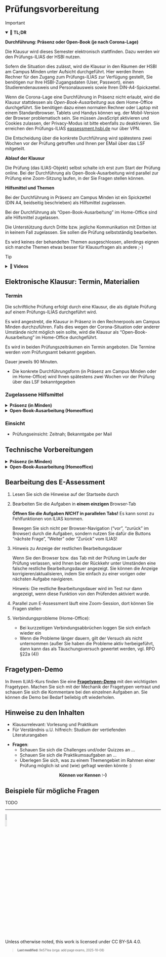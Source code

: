 # Prüfungsvorbereitung

> [!IMPORTANT]
>
> <details open>
>
> <summary><strong>🎯 TL;DR</strong></summary>
>
> **Durchführung: Präsenz oder Open-Book (je nach Corona-Lage)**
>
> Die Klausur wird dieses Semester elektronisch stattfinden. Dazu werden
> wir den Prüfungs-ILIAS der HSBI nutzen.
>
> Sofern die Situation dies zulässt, wird die Klausur in den Räumen der
> HSBI am Campus Minden unter Aufsicht durchgeführt. Hier werden Ihnen
> Rechner für den Zugang zum Prüfungs-ILIAS zur Verfügung gestellt, Sie
> benötigen nur Ihre HSBI-Zugangsdaten (User, Passwort), einen
> Studierendenausweis und Personalausweis sowie Ihren
> DIN-A4-Spickzettel.
>
> Wenn die Corona-Lage eine Durchführung in Präsenz nicht erlaubt, wird
> die Klausur stattdessen als *Open-Book-Ausarbeitung* aus dem
> Home-Office durchgeführt. Sie benötigen dazu einen normalen Rechner
> oder Laptop mit einem Standardbrowser. Tablets und Handys können wg.
> der Mobil-Version der Browser problematisch sein. Sie müssen
> JavaScript aktivieren und Cookies zulassen, der Privacy-Modus ist
> bitte ebenfalls zu deaktivieren. Sie erreichen den Prüfungs-ILIAS
> [eassessment.hsbi.de](https://eassessment.hsbi.de) nur über VPN.
>
> Die Entscheidung über die konkrete Durchführung wird spätestens zwei
> Wochen vor der Prüfung getroffen und Ihnen per EMail über das LSF
> mitgeteilt.
>
> **Ablauf der Klausur**
>
> Die Prüfung (das ILIAS-Objekt) selbst schalte ich erst zum Start der
> Prüfung online. Bei der Durchführung als Open-Book-Ausarbeitung wird
> parallel zur Prüfung eine Zoom-Sitzung laufen, in der Sie Fragen
> stellen können.
>
> **Hilfsmittel und Themen**
>
> Bei der Durchführung in Präsenz am Campus Minden ist ein Spickzettel
> (DIN A4, beidseitig beschrieben) als Hilfsmittel zugelassen.
>
> Bei der Durchführung als “Open-Book-Ausarbeitung” im Home-Office sind
> alle Hilfsmittel zugelassen.
>
> Die Unterstützung durch Dritte bzw. jegliche Kommunikation mit Dritten
> ist in keinem Fall zugelassen. Sie sollen die Prüfung selbstständig
> bearbeiten.
>
> Es wird keines der behandelten Themen ausgeschlossen, allerdings
> eignen sich manche Themen etwas besser für Klausurfragen als andere
> ;-)
>
> </details>

> [!TIP]
>
> <details>
>
> <summary><strong>🎦 Videos</strong></summary>
>
> - [Hinweise zur Prüfung:
>   Fragetypen-Demo](https://youtu.be/warjJ9ZXvEM)
> - [Hinweise zur Prüfung: Technische
>   Vorbereitung](https://youtu.be/_cVhJX-D6zM)
>
> </details>

## Elektronische Klausur: Termin, Materialien

### Termin

Die schriftliche Prüfung erfolgt durch eine Klausur, die als digitale
Prüfung auf einem Prüfungs-ILIAS durchgeführt wird.

Es wird angestrebt, die Klausur in Präsenz in den Rechnerpools am Campus
Minden durchzuführen. Falls dies wegen der Corona-Situation oder anderer
Umstände nicht möglich sein sollte, wird die Klausur als
“Open-Book-Ausarbeitung” im Home-Office durchgeführt.

Es wird in beiden Prüfungszeiträumen ein Termin angeboten. Die Termine
werden vom Prüfungsamt bekannt gegeben.

Dauer jeweils 90 Minuten.

- Die konkrete Durchführungsform (in Präsenz am Campus Minden oder im
  Home-Office) wird Ihnen spätestens zwei Wochen vor der Prüfung über
  das LSF bekanntgegeben

### Zugelassene Hilfsmittel

<details>

<summary><strong>Präsenz (in Minden)</strong></summary>

**Zugelassene Materialien**: **DIN-A4-Spickzettel (beidseitig)**

Sie dürfen **einen** Spickzettel im **DIN-A4**-Format benutzen, der
beidseitig beschrieben sein kann.

Ich möchte Sie hier noch einmal ermuntern, diesen Zettel tatsächlich
manuell zu erstellen (also ganz traditionell zu **schreiben**), da
bereits der Schreibvorgang einen gewissen Lerneffekt bewirkt!

</details>

<details>

<summary><strong>Open-Book-Ausarbeitung (Homeoffice)</strong></summary>

Falls die Prüfung als Open-Book-Ausarbeitung im Home-Office durchgeführt
werden sollte, dürfen Sie alle Unterlagen benutzen.

- Ausnahme: **Keine Hilfe durch Dritte!** (insbesondere keine
  Zusammenarbeit, keine Kommunikation)

  Sie sollen die Prüfung eigenständig bearbeiten. Hilfe von Dritten
  sowie jegliche Kommunikation mit Dritten ist in keinem Fall zugelassen
  und wird als Täuschungsversuch gewertet.

</details>

### Einsicht

- Prüfungseinsicht: Zeitnah; Bekanntgabe per Mail

## Technische Vorbereitungen

<details>

<summary><strong>Präsenz (in Minden)</strong></summary>

Diese Bemerkungen betreffen die Durchführung als Präsenzprüfung in den
Räumen am Campus Minden.

- **HSBI-Zugangsdaten**: Username, Passwort

  Bei der Durchführung der Prüfung am Campus Minden wird Ihnen ein
  Rechner zur Verfügung gestellt. Dort läuft voraussichtlich ein Browser
  im Kiosk-Mode, wo Sie sich am Prüfungs-ILIAS anmelden. Dazu benötigen
  Sie ihre HSBI-Zugangsdaten, mit denen Sie sich auch im “normalen”
  ILIAS anmelden.

- **Studierendenausweis** und Personalausweis

  An der Prüfung dürfen nur Personen teilnehmen, die dafür im LSF
  angemeldet sind. Es findet eine entsprechende Kontrolle statt. Halten
  Sie Ihren Studierendenausweis und Personalausweis bereit.

</details>

<details>

<summary><strong>Open-Book-Ausarbeitung (Homeoffice)</strong></summary>

Diese Bemerkungen betreffen die Durchführung aus dem Home-Office mit
Ihrer Hardware. Bei der Durchführung in Präsenz in den Räumen am Campus
Minden werden die technischen Details von uns für Sie vorbereitet sein.

- **Rechner**: Nutzen Sie für die Prüfung einen stationären Rechner oder
  ein Notebook.

  Vermeiden Sie die Verwendung von Tablets und Smartphones! Bei der
  Verwendung von Tablets kann es unter Umständen zu
  Darstellungsproblemen kommen. Smartphones sind aufgrund des kleinen
  Bildschirms für die Prüfungsdurchführung schlicht ungeeignet.

  Bei fehlendem Zugang zu einem entsprechenden Endgerät kontaktieren Sie
  bitte frühzeitig die Prüfungsverantwortlichen.

- **Netz**: Stabil genug? Belastbar genug?

  Wenn Sie keinen Zugang zu einer ausreichend stabilen
  Internetverbindung haben, setzen Sie sich frühzeitig mit Ihren
  Prüfungsverantwortlichen in Verbindung.

- **VPN**: Der Prüfungs-ILIAS ist nur im HSBI-VPN erreichbar.

  Installieren Sie den VPN-Client (Anleitung:
  [hsbi.de/dvz/faq/cat/7](https://www.hsbi.de/dvz/faq/cat/7)) und testen
  Sie im Vorfeld der Prüfung bei aktivierter VPN-Verbindung den Zugang
  zur Prüfungsplattform
  [eassessment.hsbi.de](https://eassessment.hsbi.de). Zugangsdaten wie
  im normalen ILIAS.

  Achtung: Auch wenn Sie sich in den Räumen der HSBI befinden, müssen
  Sie oft die VPN-Verbindung aktivieren, um Zugang zur Prüfungsplattform
  zu erhalten.

- **Browser**: Nutzen Sie einen der Standardbrowser (Edge, Firefox,
  Safari, Chrome/Chromium) in der Standardeinstellung: insbesondere
  JavaScript und Cookies müssen aktiviert/erlaubt sein.

  Deaktivieren Sie sämtliche Browser-Erweiterungen wie z.B. Ad-Blocker
  (AdBlockPlus, uBlock, …) oder JavaScript-Blocker (No-Script, Ghostery,
  …) für den Prüfungszeitraum.

  **Nutzen Sie Ihren Browser nicht im Privacy-Modus!**

- **HSBI-Zugangsdaten**: Username, Passwort

  Bei der Durchführung der Prüfung als Open-Book-Ausarbeitung führen Sie
  die Prüfung auf Ihrer eigenen Hardware im Home-Office durch. Auch hier
  müssen Sie sich am Prüfungs-ILIAS anmelden. Dazu benötigen Sie ihre
  HSBI-Zugangsdaten, mit denen Sie sich auch im “normalen” ILIAS
  anmelden.

</details>

## Bearbeitung des E-Assessment

1.  Lesen Sie sich die Hinweise auf der Startseite durch

2.  Bearbeiten Sie die Aufgaben in **einem einzigen** Browser-Tab

    **Öffnen Sie die Aufgaben *NICHT* in parallelen Tabs!** Es kann
    sonst zu Fehlfunktionen von ILIAS kommen.

    Bewegen Sie sich nicht per Browser-Navigation (“vor”, “zurück” im
    Browser) durch die Aufgaben, sondern nutzen Sie dafür die Buttons
    “nächste Frage”, “Weiter” oder “Zurück” vom ILIAS!

3.  Hinweis zu Anzeige der restlichen Bearbeitungsdauer

    Wenn Sie den Browser bzw. das Tab mit der Prüfung im Laufe der
    Prüfung verlassen, wird Ihnen bei der Rückkehr unter Umständen eine
    falsche restliche Bearbeitungsdauer angezeigt. Sie können die
    Anzeige korrigieren/aktualisieren, indem Sie einfach zu einer
    vorigen oder nächsten Aufgabe navigieren.

    Hinweis: Die restliche Bearbeitungsdauer wird im Test nur dann
    angezeigt, wenn diese Funktion von den Prüfenden aktiviert wurde.

4.  Parallel zum E-Assessment läuft eine Zoom-Session, dort können Sie
    Fragen stellen

5.  Verbindungsprobleme (Home-Office):

    - Bei kurzzeitigen Verbindungsabbrüchen loggen Sie sich einfach
      wieder ein
    - Wenn die Probleme länger dauern, gilt der Versuch als nicht
      unternommen (außer Sie haben die Probleme aktiv herbeigeführt,
      dann kann das als Täuschungsversuch gewertet werden, vgl. RPO §22a
      (4))

## Fragetypen-Demo

In Ihrem ILIAS-Kurs finden Sie eine
[**Fragetypen-Demo**](https://www.hsbi.de/elearning/goto.php?target=tst_1352273&client_id=FH-Bielefeld)
mit den wichtigsten Fragetypen. Machen Sie sich mit der Mechanik der
Fragetypen vertraut und schauen Sie sich die Kommentare bei den
einzelnen Aufgaben an. Sie können die Demo bei Bedarf beliebig oft
wiederholen.

## Hinweise zu den Inhalten

- Klausurrelevant: Vorlesung und Praktikum
- Für Verständnis u.U. hilfreich: Studium der vertiefenden
  Literaturangaben

<!-- -->

- **Fragen**:
  - Schauen Sie sich die Challenges und/oder Quizzes an …
  - Schauen Sie sich die Praktikumsaufgaben an …
  - Überlegen Sie sich, was zu einem Themengebiet im Rahmen einer
    Prüfung möglich ist und (wie) gefragt werden könnte :)

<div align="center">

**Können vor Kennen :-)**

</div>

## Beispiele für mögliche Fragen

TODO

------------------------------------------------------------------------

<img src="https://licensebuttons.net/l/by-sa/4.0/88x31.png" width="10%">

Unless otherwise noted, this work is licensed under CC BY-SA 4.0.

<blockquote><p><sup><sub><strong>Last modified:</strong> 9e571ea (orga: add page exams, 2025-10-08)<br></sub></sup></p></blockquote>
